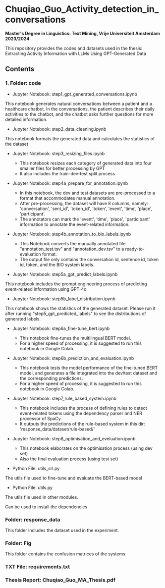 # Chuqiao_Guo_Activity_detection_in_conversations
**Master's Degree in Linguistics: Text Mining, Vrije Universiteit Amsterdam 2023/2024**


This repository provides the codes and datasets used in the thesis: Extracting Activity Information with LLMs Using GPT-Generated Data

## Contents

### 1. Folder: code
- Jupyter Notebook: step1_gpt_generated_conversations.ipynb
  
This notebook generates natural conversations between a patient and a healthcare chatbot. In the conversations, the patient describes their daily activities to the chatbot, and the chatbot asks further questions for more detailed information.

- Jupyter Notebook: step2_data_cleaning.ipynb
  
This notebook formats the generated data and calculates the statistics of the dataset

- Jupyter Notebook: step3_resizing_files.ipynb
    - This notebook resizes each category of generated data into four smaller files for better processing by GPT
    - It also includes the train-dev-test split process

- Jupyter Notebook: step4a_prepare_for_annotation.ipynb
    - In this notebook, the dev and test datasets are pre-processed to a format that accommodates manual annotation.
    - After pre-processing, the dataset will have 8 columns, namely: 'conversation', 'sent_id', 'token_id', 'token', 'event', 'time', 'place', 'participant'.
    - The annotators can mark the 'event', 'time', 'place', 'participant' information to annotate the event-related information.

- Jupyter Notebook: step4b_annotation_to_bio_labels.ipynb
    - This Notebook converts the manually annotated file "annotation_test.tsv" and "annotation_dev.tsv" to a ready-to-evaluation format.
    - The output file only contains the conversation id, sentence id, token id, token, and the BIO system labels.

- Jupyter Notebook: step5a_gpt_predict_labels.ipynb
  
This notebook includes the prompt engineering process of predicting event-related information using GPT-4o

- Jupyter Notebook: step5b_label_distribution.ipynb
  
This notebook shows the statistics of the generated dataset. Please run it after running "step5_gpt_predicted_labels" to see the distributions of generated labels.

- Jupyter Notebook: step6a_fine-tune_bert.ipynb
    - This notebook fine-tunes the multilingual BERT model.
    - For a higher speed of processing, it is suggested to run this notebook in Google Colab.

- Jupyter Notebook: step6b_prediction_and_evaluation.ipynb
    - This notebook tests the model performance of the fine-tuned BERT model, and generates a file integrated into the dev/test dataset and the corresponding predictions.
    - For a higher speed of processing, it is suggested to run this notebook in Google Colab.

- Jupyter Notebook: step7_rule_based_system.ipynb
    - This notebook includes the process of defining rules to detect event-related tokens using the dependency parser and NER processor of SpaCy.
    - It outputs the predictions of the rule-based system in this dir: 'response_data/dataset/rule-based/'

- Jupyter Notebook: step8_optimisation_and_eveluation.ipynb
  
  - This notebook elaborates on the optimisation process (using dev set)
  - Also the final evaluation process (using test set)
  
- Python File: utils_srl.py
  
The utils file used to fine-tune and evaluate the BERT-based model

- Python File: utils.py
  
The utils file used in other modules.

  
Can be used to install the dependencies

### Folder: response_data
This folder includes the dataset used in the experiment.

### Folder: Fig
This folder contains the confusion matrices of the systems

### TXT File: requirements.txt

### Thesis Report: Chuqiao_Guo_MA_Thesis.pdf
